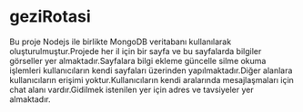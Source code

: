 # geziRotasi
Bu proje Nodejs ile birlikte MongoDB veritabanı kullanılarak oluşturulmuştur.Projede her il için bir sayfa ve bu sayfalarda bilgiler görseller yer almaktadır.Sayfalara bilgi ekleme güncelle silme okuma işlemleri kullanıcıların kendi sayfaları üzerinden yapılmaktadır.Diğer alanlara kullanıcıların erişimi yoktur.Kullanıcıların kendi aralarında mesajlaşmaları için chat alanı vardır.Gidilmek istenilen yer için adres ve tavsiyeler yer almaktadır.
 
